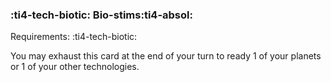 ### :ti4-tech-biotic: **Bio-stims**:ti4-absol:

Requirements: :ti4-tech-biotic:

You may exhaust this card at the end of your turn to ready 1 of your planets or 1 of your other technologies.
